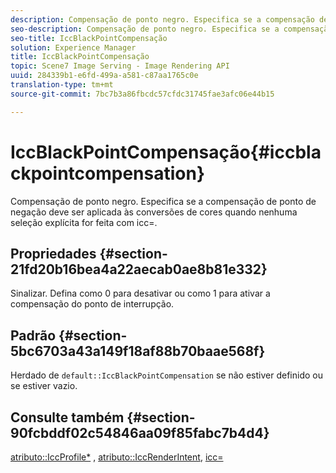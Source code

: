 ```yaml
---
description: Compensação de ponto negro. Especifica se a compensação de ponto de negação deve ser aplicada às conversões de cores quando nenhuma seleção explícita for feita com icc=.
seo-description: Compensação de ponto negro. Especifica se a compensação de ponto de negação deve ser aplicada às conversões de cores quando nenhuma seleção explícita for feita com icc=.
seo-title: IccBlackPointCompensação
solution: Experience Manager
title: IccBlackPointCompensação
topic: Scene7 Image Serving - Image Rendering API
uuid: 284339b1-e6fd-499a-a581-c87aa1765c0e
translation-type: tm+mt
source-git-commit: 7bc7b3a86fbcdc57cfdc31745fae3afc06e44b15

---
```



# IccBlackPointCompensação{#iccblackpointcompensation}

Compensação de ponto negro. Especifica se a compensação de ponto de negação deve ser aplicada às conversões de cores quando nenhuma seleção explícita for feita com icc=.

## Propriedades {#section-21fd20b16bea4a22aecab0ae8b81e332}

Sinalizar. Defina como 0 para desativar ou como 1 para ativar a compensação do ponto de interrupção.

## Padrão {#section-5bc6703a43a149f18af88b70baae568f}

Herdado de `default::IccBlackPointCompensation` se não estiver definido ou se estiver vazio.

## Consulte também {#section-90fcbddf02c54846aa09f85fabc7b4d4}

[atributo::IccProfile*](../../../../../ir-api/material-cat/image-rendering-api-ref/c-ir-material-catalog/c-ir-attributes-reference/r-ir-iccprofilergb.md#reference-cdaad25b155646ffa382d722fd324b30) , [atributo::IccRenderIntent](../../../../../ir-api/material-cat/image-rendering-api-ref/c-ir-material-catalog/c-ir-attributes-reference/r-ir-iccrenderintent.md#reference-3b80b7a4c25545a593c5076f318b5c40), [icc=](../../../../../ir-api/http-protocol/image-rendering-api-ref/c-ir-http-protocol-ref/c-ir-http-protocol-command-reference/r-ir-icc.md#reference-86a2fff3cef24982ad2063d977a16e06)
